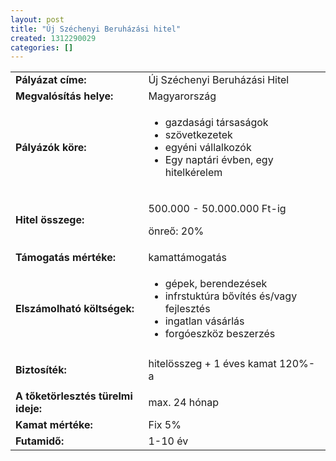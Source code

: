 ```yaml
---
layout: post
title: "Új Széchenyi Beruházási hitel"
created: 1312290029
categories: []
---
```

<table border="0"><tbody><tr><td><strong>Pályázat címe:</strong></td><td>Új Széchenyi Beruházási Hitel</td></tr><tr><td><strong>Megvalósítás helye:</strong></td><td>Magyarország</td></tr><tr><td><strong>Pályázók köre:</strong></td><td><ul><li>gazdasági társaságok</li><li>szövetkezetek</li><li>egyéni vállalkozók</li><li>Egy naptári évben, egy hitelkérelem</li></ul></td></tr><tr><td><strong>Hitel összege:</strong></td><td><p>500.000 - 50.000.000 Ft-ig</p><p>önreő: 20%</p></td></tr><tr><td><strong>Támogatás mértéke:</strong></td><td>kamattámogatás</td></tr><tr><td><strong>Elszámolható költségek:</strong></td><td><ul><li>gépek,&nbsp;berendezések</li><li>infrstuktúra bővítés és/vagy fejlesztés</li><li>ingatlan vásárlás</li><li>forgóeszköz beszerzés</li></ul></td></tr><tr><td><p><strong>Biztosíték:</strong></p></td><td>hitelösszeg + 1 éves kamat 120%-a</td></tr><tr><td><strong>A tőketörlesztés türelmi ideje:</strong></td><td>max. 24 hónap</td></tr><tr><td><strong>Kamat mértéke:</strong></td><td>Fix 5%</td></tr><tr><td><strong>Futamidő:</strong></td><td>1-10 év</td></tr></tbody></table>
